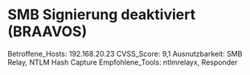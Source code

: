 # SMB Signierung deaktiviert (BRAAVOS)

Betroffene_Hosts: 192.168.20.23
CVSS_Score: 9,1
Ausnutzbarkeit: SMB Relay, NTLM Hash Capture
Empfohlene_Tools: ntlmrelayx, Responder